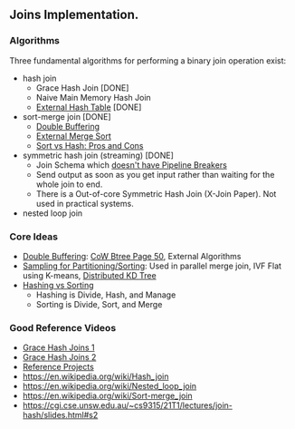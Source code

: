## Joins Implementation.

### Algorithms

Three fundamental algorithms for performing a binary join operation exist:

- hash join
    - Grace Hash Join [DONE]
    - Naive Main Memory Hash Join
    - [External Hash Table](https://www.youtube.com/watch?v=ev3UHuDIiDg&list=PLzzVuDSjP25Qpsaf7GxFDBEWwvQKCkCVl&index=6) [DONE]
- sort-merge join [DONE]
    - [Double Buffering](https://www.youtube.com/watch?v=qdeBmEnv_bI&list=PLzzVuDSjP25Qpsaf7GxFDBEWwvQKCkCVl&index=2)
    - [External Merge Sort](https://www.youtube.com/watch?v=hRgrnQU-uJ4&list=PLzzVuDSjP25Qpsaf7GxFDBEWwvQKCkCVl&index=4)
    - [Sort vs Hash: Pros and Cons](https://www.youtube.com/watch?v=5TvveH6bgEo&list=PLzzVuDSjP25Qpsaf7GxFDBEWwvQKCkCVl&index=11)
- symmetric hash join (streaming) [DONE]
  - Join Schema which [doesn't have Pipeline Breakers](https://www.youtube.com/watch?v=jveohy_qhHU&list=PLzzVuDSjP25QY8TJcPLh7WqP81qYk9A0m&index=9)
  - Send output as soon as you get input rather than waiting for the whole join to end.
  - There is a Out-of-core Symmetric Hash Join (X-Join Paper). Not used in practical systems.
- nested loop join
  
### Core Ideas

- [Double Buffering](https://www.youtube.com/watch?v=qdeBmEnv_bI&list=PLzzVuDSjP25Qpsaf7GxFDBEWwvQKCkCVl&index=2): [CoW Btree Page 50](https://schd.ws/hosted_files/buildstuff14/96/20141120-BuildStuff-Lightning.pdf),
  External Algorithms
- [Sampling for Partitioning/Sorting](https://www.youtube.com/watch?v=zDj72vqypks&list=PLzzVuDSjP25QY8TJcPLh7WqP81qYk9A0m&index=7):
  Used in parallel merge join, IVF Flat using
  K-means, [Distributed KD Tree](https://medium.com/sys-base/spatial-partitioned-rdd-using-kd-tree-in-spark-102e0b53564b)
- [Hashing vs Sorting](https://www.youtube.com/watch?v=Pm58kIR4EQE&list=PLzzVuDSjP25Qpsaf7GxFDBEWwvQKCkCVl&index=12)
  - Hashing is Divide, Hash, and Manage
  - Sorting is Divide, Sort, and Merge

### Good Reference Videos

- [Grace Hash Joins 1](https://www.youtube.com/watch?v=SYJJxmoLVIY&list=PLzzVuDSjP25RQb_VhEBFWFiB7oS9APM7h&index=9)
- [Grace Hash Joins 2](https://www.youtube.com/watch?v=gQaMmO757Eo&list=PLzzVuDSjP25RQb_VhEBFWFiB7oS9APM7h&index=10)
- [Reference Projects](https://github.com/dimitraka71/advdbHashJoin)
- https://en.wikipedia.org/wiki/Hash_join
- https://en.wikipedia.org/wiki/Nested_loop_join
- https://en.wikipedia.org/wiki/Sort-merge_join
- https://cgi.cse.unsw.edu.au/~cs9315/21T1/lectures/join-hash/slides.html#s2